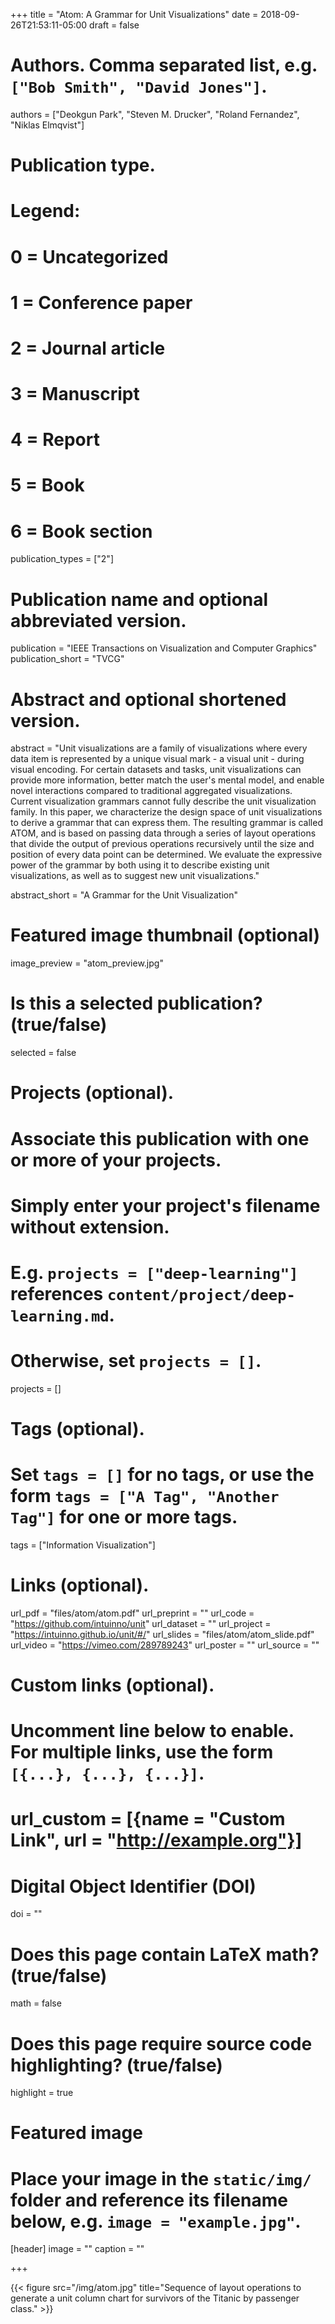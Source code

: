+++
title = "Atom: A Grammar for Unit Visualizations"
date = 2018-09-26T21:53:11-05:00
draft = false

# Authors. Comma separated list, e.g. `["Bob Smith", "David Jones"]`.
authors = ["Deokgun Park", "Steven M. Drucker", "Roland Fernandez", "Niklas Elmqvist"]

# Publication type.
# Legend:
# 0 = Uncategorized
# 1 = Conference paper
# 2 = Journal article
# 3 = Manuscript
# 4 = Report
# 5 = Book
# 6 = Book section
publication_types = ["2"]

# Publication name and optional abbreviated version.
publication = "IEEE Transactions on Visualization and Computer Graphics"
publication_short = "TVCG"

# Abstract and optional shortened version.
abstract = "Unit visualizations are a family of visualizations where every data item is represented by a unique visual mark - a visual unit - during visual encoding. For certain datasets and tasks, unit visualizations can provide more information, better match the user's mental model, and enable novel interactions compared to traditional aggregated visualizations. Current visualization grammars cannot fully describe the unit visualization family. In this paper, we characterize the design space of unit visualizations to derive a grammar that can express them. The resulting grammar is called ATOM, and is based on passing data through a series of layout operations that divide the output of previous operations recursively until the size and position of every data point can be determined. We evaluate the expressive power of the grammar by both using it to describe existing unit visualizations, as well as to suggest new unit visualizations."

abstract_short = "A Grammar for the Unit Visualization"

# Featured image thumbnail (optional)
image_preview = "atom_preview.jpg"

# Is this a selected publication? (true/false)
selected = false

# Projects (optional).
#   Associate this publication with one or more of your projects.
#   Simply enter your project's filename without extension.
#   E.g. `projects = ["deep-learning"]` references `content/project/deep-learning.md`.
#   Otherwise, set `projects = []`.
projects = []

# Tags (optional).
#   Set `tags = []` for no tags, or use the form `tags = ["A Tag", "Another Tag"]` for one or more tags.
tags = ["Information Visualization"]

# Links (optional).
url_pdf = "files/atom/atom.pdf"
url_preprint = ""
url_code = "https://github.com/intuinno/unit"
url_dataset = ""
url_project = "https://intuinno.github.io/unit/#/"
url_slides = "files/atom/atom_slide.pdf"
url_video = "https://vimeo.com/289789243"
url_poster = ""
url_source = ""

# Custom links (optional).
#   Uncomment line below to enable. For multiple links, use the form `[{...}, {...}, {...}]`.
# url_custom = [{name = "Custom Link", url = "http://example.org"}]

# Digital Object Identifier (DOI)
doi = ""

# Does this page contain LaTeX math? (true/false)
math = false

# Does this page require source code highlighting? (true/false)
highlight = true

# Featured image
# Place your image in the `static/img/` folder and reference its filename below, e.g. `image = "example.jpg"`.
[header]
image = ""
caption = ""

+++

{{< figure src="/img/atom.jpg" title="Sequence of layout operations to generate a unit column chart for survivors of the Titanic by passenger class." >}}
